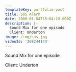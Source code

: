 ```yaml
---
templateKey: portfolio-post
title: SOS Alarm
date: 2000-01-04T15:04:10.000Z
description: |-
  Sound Mix for one episode
  Client: Underton
image: /img/sos.jpg
videoId: '268244144'
---
```

Sound Mix for one episode

Client: Underton
